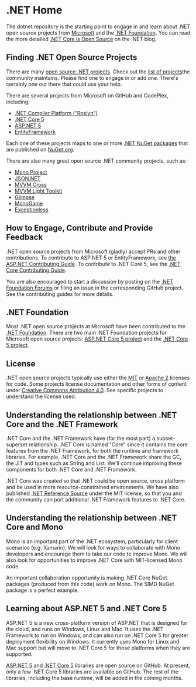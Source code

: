 # .NET Home

The dotnet repository is the starting point to engage in and learn about .NET
open source projects from [Microsoft](http://microsoft.github.io) and the [.NET Foundation](http://dotnet.github.io). You can read the more detailed [.NET Core is Open Source](http://blogs.msdn.com/b/dotnet/archive/2014/11/12/net-core-is-open-source.aspx) on the .NET blog.

## Finding .NET Open Source Projects

There are many [open source .NET projects](dotnet-projects.md). Check out the [list of projects](dotnet-projects.md)the community maintains. Please find one to engage in or add one. There's certainly one out there that could use your help.

There are several projects from Microsoft on GitHub and CodePlex, including:

* [.NET Compiler Platform ("Roslyn")](https://roslyn.codeplex.com)
* [.NET Core 5](https://github.com/dotnet/corefx)
* [ASP.NET 5](https://github.com/aspnet/home)
* [EntityFramework](https://github.com/aspnet/EntityFramework)

Each one of these projects maps to one or more [.NET NuGet packages](http://blogs.msdn.com/b/dotnet/p/nugetpackages.aspx) that are published on [NuGet.org](http://nuget.org/).

There are also many great open source .NET community projects, such as:

* [Mono Project](https://github.com/mono/)
* [JSON.NET](http://json.net/)
* [MVVM Cross](https://github.com/MvvmCross/MvvmCross)
* [MVVM Light Toolkit](http://www.mvvmlight.net)
* [Glimpse](http://getglimpse.com)
* [MonoGame](http://monogame.net)
* [Exceptionless](https://github.com/exceptionless/Exceptionless)

## How to Engage, Contribute and Provide Feedback

.NET open source projects from Microsoft (gladly) accept PRs and other contributions. To contribute to ASP.NET 5 or EntityFramework, see [the ASP.NET Contributing Guide](https://github.com/aspnet/Home/blob/master/CONTRIBUTING.md). To contribute to .NET Core 5, see the [.NET Core Contributing Guide](https://github.com/dotnet/corefx/blob/master/CONTRIBUTING.md).

You are also encouraged to start a discussion by posting on the [.NET Foundation Forums](http://forums.dotnetfoundation.org/) or filing an issue in the corresponding GitHub project. See the contributing guides for more details.

## .NET Foundation

Most .NET open source projects at Microsoft have been contributed to the [.NET Foundation](http://www.dotnetfoundation.org/projects). There are two main .NET Foundation projects for Microsoft open source projects: [ASP.NET Core 5 project](http://www.dotnetfoundation.org/aspnet-5) and the [.NET Core 5 project](http://www.dotnetfoundation.org/netcore5).

## License

.NET open source projects typically use either the [MIT](LICENSE) or [Apache 2](http://www.apache.org/licenses/LICENSE-2.0) licenses for code. Some projects license documentation and other forms of content under [Creative Commons Attribution 4.0](http://creativecommons.org/licenses/by/4.0/). See specific projects to understand the license used.

## Understanding the relationship between .NET Core and the .NET Framework

.NET Core and the .NET Framework have (for the most part) a subset-superset relationship. .NET Core is named "Core" since it contains the core features from the .NET Framework, for both the runtime and framework libraries. For example, .NET Core and the .NET Framework share the GC, the JIT and types such as String and List<T>. We'll continue improving these components for both .NET Core and .NET Framework.

.NET Core was created so that .NET could be open source, cross platform and be used in more resource-constrained environments. We have also published [.NET Reference Source](https://github.com/Microsoft/referencesource) under the MIT license, so that you and the community can port additional .NET Framework features to .NET Core.

## Understanding the relationship between .NET Core and Mono

Mono is an important part of the .NET ecosystem, particularly for client scenarios (e.g. Xamarin). We will look for ways to collaborate with Mono developers and encourage them to take our code to improve Mono. We will also look for opportunities to improve .NET Core with MIT-licensed Mono code.

An important collaboration opportunity is making .NET Core NuGet packages (produced from this code) work on Mono. The SIMD NuGet package is a perfect example.

## Learning about ASP.NET 5 and .NET Core 5

ASP.NET 5 is a new cross-platform version of ASP.NET that is designed for the cloud, and runs on Windows, Linux and Mac. It uses the .NET Framework to run on Windows, and can also run on .NET Core 5 for greater deployment flexibility on Windows. It currently uses Mono for Linux and Mac support but will move to .NET Core 5 for those platforms when they are supported.

[ASP.NET 5](https://github.com/aspnet/home) and [.NET Core 5](https://github.com/dotnet/corefx) libraries are open source on GitHub. At present, only a few .NET Core 5 libraries are available on GitHub. The rest of the libraries, including the base runtime, will be added in the coming months.